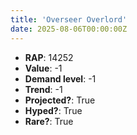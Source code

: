 ```yaml
---
title: 'Overseer Overlord'
date: 2025-08-06T00:00:00Z
---
```

- **RAP**: 14252
- **Value**: -1
- **Demand level**: -1
- **Trend**: -1
- **Projected?**: True
- **Hyped?**: True
- **Rare?**: True

